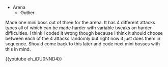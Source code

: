 <!--
title: 20210116
-->

* Arena
  * ~~Outlier~~

Made one mini boss out of three for the arena. It has 4 different attacks types all of which can be made harder with variable tweaks on harder difficulties.
I think I coded it wrong though because I think it should choose between each of the 4 attacks randomly but right now it just does them in sequence. Should come back to this later and code
next mini bosses with this in mind.

{{youtube eh_iDU0NND4}}
